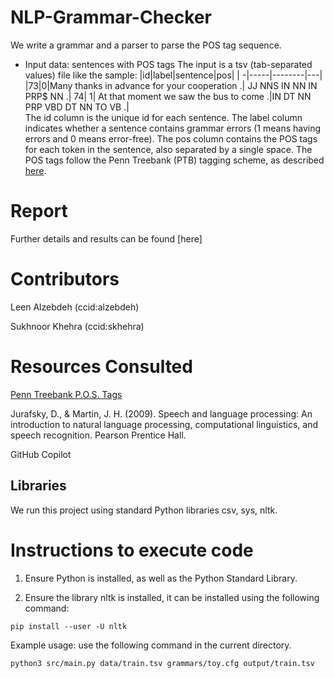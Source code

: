 # NLP-Grammar-Checker
We write a grammar and a parser to parse the POS tag sequence.

- Input data: sentences with POS tags
  The input is a tsv (tab-separated values) file like the sample:
  |id|label|sentence|pos|
  | -|-----|--------|---|
  |73|0|Many thanks in advance for your cooperation .| JJ NNS IN NN IN PRP$ NN .| 74| 1| At that moment we saw the bus to come .|IN DT NN PRP VBD DT NN TO VB .|
  <br> The id column is the unique id for each sentence. The label column indicates whether a sentence contains grammar errors (1 means having errors and 0 means error-free). The pos column contains the POS tags for each token in the sentence, also separated by a single space. The POS tags follow the Penn Treebank (PTB) tagging scheme, as described [here](https://www.ling.upenn.edu/courses/Fall_2003/ling001/penn_treebank_pos.html).


# Report 
Further details and results can be found [here]
# Contributors

Leen Alzebdeh (ccid:alzebdeh)

Sukhnoor Khehra (ccid:skhehra)

# Resources Consulted

[Penn Treebank P.O.S. Tags](https://www.ling.upenn.edu/courses/Fall_2003/ling001/penn_treebank_pos.html)

Jurafsky, D., &amp; Martin, J. H. (2009). Speech and language processing: An introduction to natural language processing, computational linguistics, and speech recognition. Pearson Prentice Hall.

GitHub Copilot

## Libraries

We run this project using standard Python libraries csv, sys, nltk.

# Instructions to execute code

1. Ensure Python is installed, as well as the Python Standard Library.

2. Ensure the library nltk is installed, it can be installed using the following command: 

`pip install --user -U nltk`


Example usage: use the following command in the current directory.

`python3 src/main.py data/train.tsv grammars/toy.cfg output/train.tsv`


